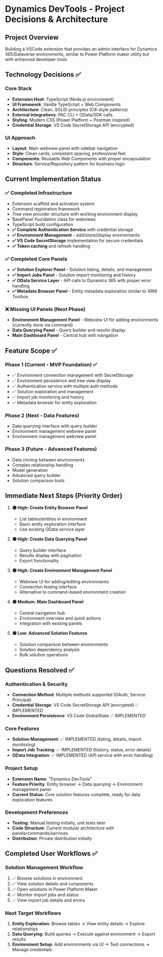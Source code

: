 # Dynamics DevTools - Project Decisions & Architecture

## Project Overview
Building a VSCode extension that provides an admin interface for Dynamics 365/Dataverse environments, similar to Power Platform maker utility but with enhanced developer tools.

## Technology Decisions ✅

### Core Stack
- **Extension Host**: TypeScript (Node.js environment)
- **UI Framework**: Vanilla TypeScript + Web Components  
- **Architecture**: Clean, SOLID principles (C#-style patterns)
- **External Integrations**: PAC CLI + OData/SDK calls
- **Styling**: Modern CSS (Power Platform + Postman inspired)
- **Credential Storage**: VS Code SecretStorage API (encrypted)

### UI Approach
- **Layout**: Main webview panel with sidebar navigation
- **Style**: Clean cards, consistent spacing, professional feel
- **Components**: Reusable Web Components with proper encapsulation
- **Structure**: Service/Repository pattern for business logic

## Current Implementation Status

### ✅ Completed Infrastructure
- Extension scaffold and activation system
- Command registration framework
- Tree view provider structure with working environment display
- BasePanel foundation class for webviews
- TypeScript build configuration
- **✅ Complete Authentication Service** with credential storage
- **✅ Environment Management** - add/store/display environments
- **✅ VS Code SecretStorage** implementation for secure credentials
- **✅ Token caching** and refresh handling

### ✅ Completed Core Panels
- **✅ Solution Explorer Panel** - Solution listing, details, and management
- **✅ Import Jobs Panel** - Solution import monitoring and history
- **✅ OData Service Layer** - API calls to Dynamics 365 with proper error handling
- **✅ Metadata Browser Panel** - Entity metadata exploration similar to XRM Toolbox

### ❌ Missing UI Panels (Next Phase)
- **Environment Management Panel** - Webview UI for adding environments (currently done via command)
- **Data Querying Panel** - Query builder and results display
- **Main Dashboard Panel** - Central hub with navigation

## Feature Scope ✅

### Phase 1 (Current - MVP Foundation) ✅
- ✅ Environment connection management with SecretStorage
- ✅ Environment persistence and tree view display
- ✅ Authentication service with multiple auth methods
- ✅ Solution exploration and management
- ✅ Import job monitoring and history
- ✅ Metadata browser for entity exploration

### Phase 2 (Next - Data Features)
- Data querying interface with query builder
- Environment management webview panel
- Environment management webview panel

### Phase 3 (Future - Advanced Features)
- Data cloning between environments
- Complex relationship handling
- Model generation
- Advanced query builder
- Solution comparison tools

## Immediate Next Steps (Priority Order)

1. **🟡 High: Create Entity Browser Panel**
   - List tables/entities in environment
   - Basic entity exploration interface
   - Use existing OData service layer

2. **🟡 High: Create Data Querying Panel**
   - Query builder interface
   - Results display with pagination
   - Export functionality

3. **🟡 High: Create Environment Management Panel**
   - Webview UI for adding/editing environments
   - Connection testing interface
   - Alternative to command-based environment creation

4. **🟢 Medium: Main Dashboard Panel**
   - Central navigation hub
   - Environment overview and quick actions
   - Integration with existing panels

5. **🟢 Low: Advanced Solution Features**
   - Solution comparison between environments
   - Solution dependency analysis
   - Bulk solution operations

## Questions Resolved ✅

### Authentication & Security
- **Connection Method**: Multiple methods supported (OAuth, Service Principal)
- **Credential Storage**: VS Code SecretStorage API (encrypted) ✅ IMPLEMENTED
- **Environment Persistence**: VS Code GlobalState ✅ IMPLEMENTED

### Core Features
- **Solution Management**: ✅ IMPLEMENTED (listing, details, import monitoring)
- **Import Job Tracking**: ✅ IMPLEMENTED (history, status, error details)
- **OData Integration**: ✅ IMPLEMENTED (API service with error handling)

### Project Setup  
- **Extension Name**: "Dynamics DevTools"
- **Feature Priority**: Entity browser → Data querying → Environment management panel
- **Current Status**: Core solution features complete, ready for data exploration features

### Development Preferences
- **Testing**: Manual testing initially, unit tests later
- **Code Structure**: Current modular architecture with panels/commands/services
- **Distribution**: Private distribution initially

## Completed User Workflows ✅

### Solution Management Workflow
1. ✅ Browse solutions in environment
2. ✅ View solution details and components
3. ✅ Open solutions in Power Platform Maker
4. ✅ Monitor import jobs and status
5. ✅ View import job details and errors

### Next Target Workflows
1. **Entity Exploration**: Browse tables → View entity details → Explore relationships
2. **Data Querying**: Build queries → Execute against environment → Export results
3. **Environment Setup**: Add environments via UI → Test connections → Manage credentials

